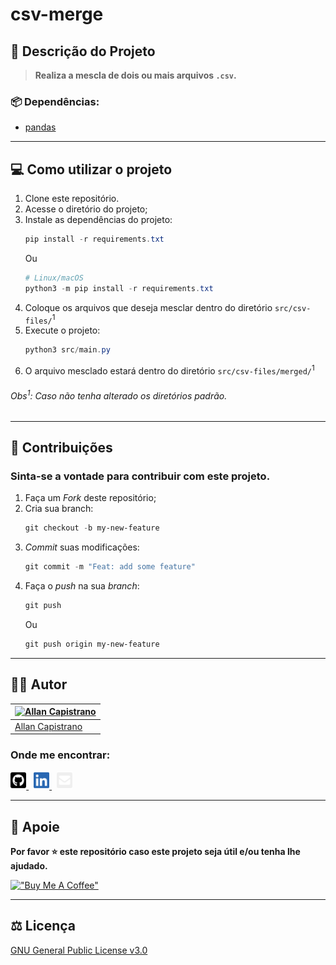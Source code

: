 # csv-merge

## 📖 Descrição do Projeto ##
> **Realiza a mescla de dois ou mais arquivos `.csv`.**

### 📦 Dependências: ###
- [pandas](https://pypi.org/project/pandas/)

------------

## 💻 Como utilizar o projeto ##

1. Clone este repositório.
2. Acesse o diretório do projeto;
3. Instale as dependências do projeto:
   ```powershell
   pip install -r requirements.txt
   ```
   Ou
   ```powershell
   # Linux/macOS
   python3 -m pip install -r requirements.txt
   ```
4. Coloque os arquivos que deseja mesclar dentro do diretório `src/csv-files/`<sup>1</sup>
5. Execute o projeto:
   ```powershell
   python3 src/main.py
   ```
6. O arquivo mesclado estará dentro do diretório `src/csv-files/merged/`<sup>1</sup>

###### Obs<sup>1</sup>: Caso não tenha alterado os diretórios padrão. ######

------------

## 🤝 Contribuições ##

### Sinta-se a vontade para contribuir com este projeto. ###

1. Faça um *Fork* deste repositório;
2. Cria sua branch:
   ```powershell
   git checkout -b my-new-feature
   ```
3. *Commit* suas modificações:
   ```powershell
   git commit -m "Feat: add some feature"
   ```
4. Faça o *push* na sua *branch*:
   ```powershell
   git push
   ```
   Ou
   ```powershell
   git push origin my-new-feature
   ```

------------

## 👨‍💻 Autor ##

| [![Allan Capistrano](https://github.com/AllanCapistrano.png?size=100)](https://github.com/AllanCapistrano) |
| -----------------------------------------------------------------------------------------------------------|
| [Allan Capistrano](https://github.com/AllanCapistrano)                                                     |

<p>
    <h3>Onde me encontrar:</h3>
    <a href="https://github.com/AllanCapistrano">
        <img src="https://github.com/AllanCapistrano/AllanCapistrano/blob/master/assets/github-square-brands.png" alt="Github icon" width="5%">
    </a>
    &nbsp
    <a href="https://www.linkedin.com/in/allancapistrano/">
        <img src="https://github.com/AllanCapistrano/AllanCapistrano/blob/master/assets/linkedin-brands.png" alt="Linkedin icon" width="5%">
    </a> 
    &nbsp
    <a href="https://mail.google.com/mail/u/0/?view=cm&fs=1&tf=1&source=mailto&to=asantos@ecomp.uefs.br">
        <img src="https://github.com/AllanCapistrano/AllanCapistrano/blob/master/assets/envelope-square-solid.png" alt="Email icon" width="5%">
    </a>
</p>

------------

## 🙏 Apoie ##

**Por favor ⭐️ este repositório caso este projeto seja útil e/ou tenha lhe ajudado.**

[!["Buy Me A Coffee"](https://www.buymeacoffee.com/assets/img/custom_images/orange_img.png)](https://www.buymeacoffee.com/allancapistrano)

------------

## ⚖️ Licença ##
[GNU General Public License v3.0](./LICENSE)
